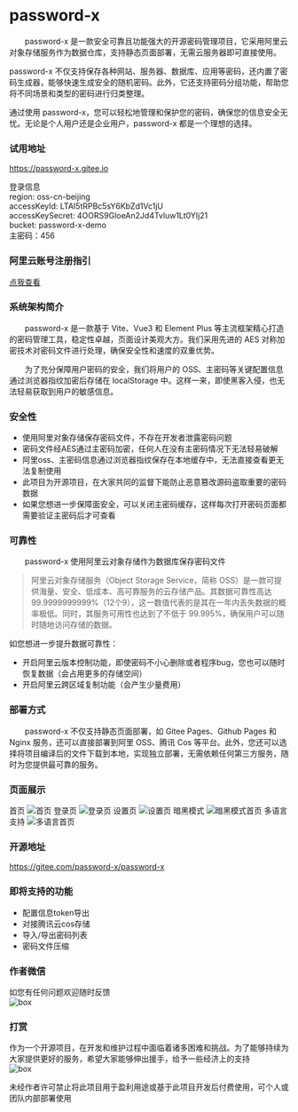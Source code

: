 # password-x

&emsp;&emsp;password-x 是一款安全可靠且功能强大的开源密码管理项目，它采用阿里云对象存储服务作为数据仓库，支持静态页面部署，无需云服务器即可直接使用。

password-x 不仅支持保存各种网站、服务器、数据库、应用等密码，还内置了密码生成器，能够快速生成安全的随机密码。此外，它还支持密码分组功能，帮助您将不同场景和类型的密码进行归类整理。

通过使用 password-x，您可以轻松地管理和保护您的密码，确保您的信息安全无忧。无论是个人用户还是企业用户，password-x 都是一个理想的选择。

### 试用地址

https://password-x.gitee.io

登录信息  
region: oss-cn-beijing  
accessKeyId: LTAI5tRPBc5sY6KbZd1Vc1jU  
accessKeySecret: 4OORS9GloeAn2Jd4Tvluw1Lt0YIj21  
bucket: password-x-demo  
主密码：456  

### 阿里云账号注册指引
[点我查看](https://gitee.com/password-x/password-x/wikis/%E9%98%BF%E9%87%8C%E4%BA%91%E8%B4%A6%E5%8F%B7%E6%93%8D%E4%BD%9C%E6%8C%87%E5%BC%95)

### 系统架构简介
&emsp;&emsp;password-x 是一款基于 Vite、Vue3 和 Element Plus 等主流框架精心打造的密码管理工具，稳定性卓越，页面设计美观大方。我们采用先进的 AES 对称加密技术对密码文件进行处理，确保安全性和速度的双重优势。

&emsp;&emsp;为了充分保障用户密码的安全，我们将用户的 OSS、主密码等关键配置信息通过浏览器指纹加密后存储在 localStorage 中。这样一来，即使黑客入侵，也无法轻易获取到用户的敏感信息。

### 安全性
- 使用阿里对象存储保存密码文件，不存在开发者泄露密码问题
- 密码文件经AES通过主密码加密，任何人在没有主密码情况下无法轻易破解
- 阿里oss、主密码信息通过浏览器指纹保存在本地缓存中，无法直接查看更无法复制使用
- 此项目为开源项目，在大家共同的监督下能防止恶意篡改源码盗取重要的密码数据
- 如果您想进一步保障面安全，可以关闭主密码缓存，这样每次打开密码页面都需要验证主密码后才可查看

### 可靠性
&emsp;&emsp;password-x 使用阿里云对象存储作为数据库保存密码文件
> 阿里云对象存储服务（Object Storage Service，简称 OSS）是一款可提供海量、安全、低成本、高可靠服务的云存储产品。其数据可靠性高达 99.9999999999%（12个9），这一数值代表的是其在一年内丢失数据的概率极低。同时，其服务可用性也达到了不低于 99.995%，确保用户可以随时随地访问存储的数据。

如您想进一步提升数据可靠性：
- 开启阿里云版本控制功能，即使密码不小心删除或者程序bug，您也可以随时恢复数据（会占用更多的存储空间）
- 开启阿里云跨区域复制功能（会产生少量费用）

### 部署方式
&emsp;&emsp;password-x 不仅支持静态页面部署，如 Gitee Pages、Github Pages 和 Nginx 服务，还可以直接部署到阿里 OSS、腾讯 Cos 等平台。此外，您还可以选择将项目编译后的文件下载到本地，实现独立部署，无需依赖任何第三方服务，随时为您提供最可靠的服务。

### 页面展示
首页
![首页](https://foruda.gitee.com/images/1697444435953637196/a09e625d_9560465.png)
登录页
![登录页](https://foruda.gitee.com/images/1697444453927256991/3d10cc46_9560465.png)
设置页
![设置页](https://foruda.gitee.com/images/1697444469375771522/4b0da978_9560465.png)
暗黑模式
![暗黑模式首页](https://foruda.gitee.com/images/1697444481071950198/30813274_9560465.png)
多语言支持
![多语言首页](https://foruda.gitee.com/images/1697444495394421109/6eaa0dfc_9560465.png)

### 开源地址
https://gitee.com/password-x/password-x

### 即将支持的功能
- 配置信息token导出
- 对接腾讯云cos存储
- 导入/导出密码列表
- 密码文件压缩

### 作者微信
如您有任何问题欢迎随时反馈  
![box](https://foruda.gitee.com/images/1697444535317416303/de05c1a5_9560465.png)

### 打赏
作为一个开源项目，在开发和维护过程中面临着诸多困难和挑战。为了能够持续为大家提供更好的服务，希望大家能够伸出援手，给予一些经济上的支持  
![box](https://foruda.gitee.com/images/1697444547014836574/613e0117_9560465.png)

未经作者许可禁止将此项目用于盈利用途或基于此项目开发后付费使用，可个人或团队内部部署使用  